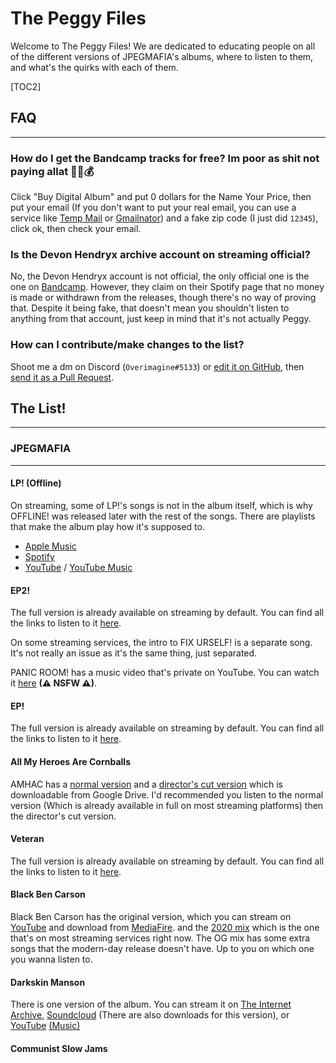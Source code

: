 # The Peggy Files
Welcome to The Peggy Files! We are dedicated to educating people on all of the different versions of JPEGMAFIA's albums, where to listen to them, and what's the quirks with each of them.

[TOC2]

## FAQ
---
### How do I get the Bandcamp tracks for free? Im poor as shit not paying allat 🤦‍♂️💰
Click "Buy Digital Album" and put 0 dollars for the Name Your Price, then put your email (If you don't want to put your real email, you can use a service like [Temp Mail](https://temp-mail.org/) or [Gmailnator](https://www.emailnator.com/)) and a fake zip code (I just did `12345`), click ok, then check your email.

### Is the Devon Hendryx archive account on streaming official?
No, the Devon Hendryx account is not official, the only official one is the one on [Bandcamp](https://dvonhendryx.bandcamp.com/). However, they claim on their Spotify page that no money is made or withdrawn from the releases, though there's no way of proving that. Despite it being fake, that doesn't mean you shouldn't listen to anything from that account, just keep in mind that it's not actually Peggy.

### How can I contribute/make changes to the list?
Shoot me a dm on Discord (`Overimagine#5133`) or [edit it on GitHub](https://github.com/Overimagine1/peggyfiles/edit/main/peggyfiles.md), then [send it as a Pull Request](https://docs.github.com/en/pull-requests/collaborating-with-pull-requests/proposing-changes-to-your-work-with-pull-requests/creating-a-pull-request#creating-the-pull-request).

## The List!
---

### JPEGMAFIA
---
#### LP! (Offline)
On streaming, some of LP!'s songs is not in the album itself, which is why OFFLINE! was released later with the rest of the songs. There are playlists that make the album play how it's supposed to.

- [Apple Music](https://music.apple.com/us/playlist/lp-offline/pl.u-gxblkM4T5D6Gar3)
- [Spotify](https://open.spotify.com/playlist/19RNs5eXKd4WizXJ68WKik)
- [YouTube](https://www.youtube.com/playlist?list=PLQaGGFjucbg9wBMzUh7MBby5Cv_ezW67i) / [YouTube Music](https://music.youtube.com/playlist?list=PLQaGGFjucbg9wBMzUh7MBby5Cv_ezW67i)

#### EP2!
The full version is already available on streaming by default. You can find all the links to listen to it [here](https://songwhip.com/jpegmafia/ep2).

On some streaming services, the intro to FIX URSELF! is a separate song. It's not really an issue as it's the same thing, just separated.

PANIC ROOM! has a music video that's private on YouTube. You can watch it [here](https://archive.org/details/jpegmafia-panic-room) **(⚠ NSFW ⚠)**. 
#### EP!
The full version is already available on streaming by default. You can find all the links to listen to it [here](https://songwhip.com/jpegmafia/ep).
#### All My Heroes Are Cornballs
AMHAC has a [normal version](https://songwhip.com/jpegmafia/all-my-heroes-are-cornballs) and a [director's cut version](https://drive.google.com/drive/folders/1a_Cnh8_iu3kfwUozSWJW-POuau59OoBW) which is downloadable from Google Drive. I'd recommended you listen to the normal version (Which is already available in full on most streaming platforms) then the director's cut version.
#### Veteran
The full version is already available on streaming by default. You can find all the links to listen to it [here](https://songwhip.com/jpegmafia/veteran).
####  Black Ben Carson
Black Ben Carson has the original version, which you can stream on [YouTube](https://www.youtube.com/watch?v=UDTq96UCKH8) and download from [MediaFire](https://www.mediafire.com/download/zl3vwcy82vj6jf3/BLACK+BEN+CARSON.zip). and the [2020 mix](https://songwhip.com/jpegmafia/blackbencarson) which is the one that's on most streaming services right now. The OG mix has some extra songs that the modern-day release doesn't have. Up to you on which one you wanna listen to.
#### Darkskin Manson
There is one version of the album. You can stream it on [The Internet Archive](https://archive.org/details/darkskin-manson_202204), [Soundcloud](https://soundcloud.com/minteye/sets/darkskin-manson) (There are also downloads for this version), or [YouTube](https://www.youtube.com/watch?v=FHcbPoTQG2Y&list=PLXsOpcADjEVGNdxBL3phfD1M7I-rV4K6M) [(Music)](https://music.youtube.com/watch?v=FHcbPoTQG2Y&list=PLXsOpcADjEVGNdxBL3phfD1M7I-rV4K6M)
#### Communist Slow Jams

